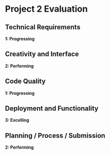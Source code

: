 # Project 2 Evaluation

## Technical Requirements
**1: Progressing**


## Creativity and Interface
**2: Performing**

## Code Quality
**1: Progressing**

## Deployment and Functionality
**3: Excelling**

## Planning / Process / Submission
**2: Performing**
